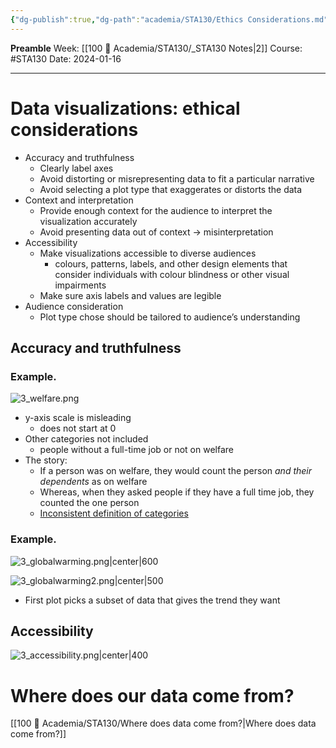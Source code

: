 ```yaml
---
{"dg-publish":true,"dg-path":"academia/STA130/Ethics Considerations.md","permalink":"/academia/sta-130/ethics-considerations/","created":"2024-01-16T20:59:15.727-05:00","updated":"2024-01-22T13:55:13.868-05:00"}
---
```


**Preamble**
Week: [[100 📒 Academia/STA130/_STA130 Notes\|2]]
Course: #STA130
Date: 2024-01-16

---
# Data visualizations: ethical considerations

- Accuracy and truthfulness
	- Clearly label axes
	- Avoid distorting or misrepresenting data to fit a particular narrative
	- Avoid selecting a plot type that exaggerates or distorts the data
- Context and interpretation
	- Provide enough context for the audience to interpret the visualization accurately
	- Avoid presenting data out of context → misinterpretation
- Accessibility
	- Make visualizations accessible to diverse audiences
		- colours, patterns, labels, and other design elements that consider individuals with colour blindness or other visual impairments
	- Make sure axis labels and values are legible
- Audience consideration
	- Plot type chose should be tailored to audience’s understanding

## Accuracy and truthfulness
### Example.
![3_welfare.png](/img/user/Files/STA130/3_welfare.png)

- y-axis scale is misleading
	- does not start at 0
- Other categories not included
	- people without a full-time job or not on welfare
- The story:
	- If a person was on welfare, they would count the person *and their dependents* as on welfare
	- Whereas, when they asked people if they have a full time job, they counted the one person
	- <u>Inconsistent definition of categories</u>

### Example.

![3_globalwarming.png|center|600](/img/user/Files/STA130/3_globalwarming.png)

![3_globalwarming2.png|center|500](/img/user/Files/STA130/3_globalwarming2.png)

- First plot picks a subset of data that gives the trend they want

## Accessibility

![3_accessibility.png|center|400](/img/user/Files/STA130/3_accessibility.png)

# Where does our data come from?

[[100 📒 Academia/STA130/Where does data come from?\|Where does data come from?]]